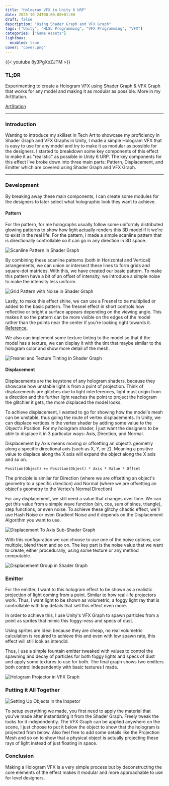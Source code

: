 ```yaml
---
title: "Hologram VFX in Unity 6 URP"
date: 2025-10-24T00:00:00+01:00
draft: false
description: "Using Shader Graph and VFX Graph"
tags: ["Unity", "HLSL Programming", "VFX Programming", "VFX"]
categories: ["Game Assets"]
lightbox:
  enabled: true
cover: "cover.png"
---
```


{{< youtube 8y3PgXoZJTM  >}}

### TL;DR

Experimenting to create a Hologram VFX using Shader Graph & VFX Graph that works for any model and making it as modular as possible. More in my ArtStation.

[ArtStation](https://www.artstation.com/artwork/XJL4ml)

---

### Introduction

Wanting to introduce my skillset in Tech Art to showcase my proficiency in Shader Graph and VFX Graphs in Unity, I made a simple Hologram VFX that is easy to use for any model and try to make it as modular as possible for the designers. I started to breakdown some key components of this effect to make it as "realistic" as possible in Unity 6 URP. The key components for this effect I've broke down into three main parts: Pattern, Displacement, and Emitter which are covered using Shader Graph and VFX Graph.

---

### Development

By breaking away these main components, I can create some modules for the designers to later select what holographic look they want to achieve.

#### Pattern

For the pattern, for me holographs usually follow some uniformly distributed glowing patterns to show how light actually renders this 3D model if it we're to exist in the real life. For the pattern, I made a simple scanline pattern that is directionally controllable so it can go in any direction in 3D space.

![](scanline.png "Scanline Pattern in Shader Graph")

By combining these scanline patterns (both in Horizontal and Vertical) arrangements, we can union or intersect these lines to form grids and square-dot matrices. With this, we have created our basic pattern. To make this pattern have a bit of an offset of intensity, we introduce a simple noise to make the intensity less uniform.

![](grid.png "Grid Pattern with Noise in Shader Graph")

Lastly, to make this effect shine, we can use a Fresnel to be multiplied or added to the basic pattern. The fresnel effect in short controls how reflective or bright a surface appears depending on the viewing angle. This makes it so the pattern can be more visible on the edges of the model rather than the points near the center if you're looking right towards it. [Reference](https://www.dorian-iten.com/fresnel/).

We also can implement some texture tinting to the model so that if the model has a texture, we can display it with the tint that maybe similar to the hologram color and show more detail of the mesh.

![](fresnel.png "Fresnel and Texture Tinting in Shader Graph")

#### Displacement

Displacements are the keystone of any hologram shaders, because they showcase how unstable light is from a point of projection. Think of displacements are glitches due to light interferences, light must origin from a direction and the further light reaches the point to project the hologram the glitchier it gets, the more displaced the model looks.

To achieve displacement, I wanted to go for showing how the model's mesh can be unstable, thus going the route of vertex displacements. In Unity, we can displace vertices in the vertex shader by adding some value to the Object's Position. For my hologram shader, I just want the designers to be able to displace it in 3 particular ways: Axis, Direction, and Normal.

Displacement by Axis means moving or offsetting an object’s geometry along a specific directional axis (such as X, Y, or Z). Meaning a positive value to displace along the X axis will expand the object along the X axis and so on.

```hlsl
Position(Object) += Position(Object) * Axis * Value * Offset
```

The principle is similar for Direction (where we are offsetting an object's geometry to a specific direction) and Normal (where we are offsetting an object's geometry to the Vertex's Normal Direction)

For any displacement, we still need a value that changes over time. We can get this value from a simple wave function (sin, cos, sum of sines, triangle), step functions, or even noise. To achieve these glitchy chaotic effect, we'll use Hash Noise or even Gradient Noise and it depends on the Displacement Algorithm you want to use.

![](daxis.png "Displacement To Axis Sub-Shader Graph")

With this configuration we can choose to use one of the noise options, use multiple, blend them and so on. The key part is the noise value that we want to create, either procedurally, using some texture or any method computable.

![](displacement.png "Displacement Group in Shader Graph")

### Emitter

For the emitter, I want to this hologram effect to be shown as a realistic projection of light coming from a point. Similar to how real-life projectors work. Thus, I want light to be shown as volumetric, a foggy light ray that is controllable with tiny details that sell this effect even more.

In order to achieve this, I use Unity's VFX Graph to spawn particles from a point as sprites that mimic this foggy-ness and specs of dust.

Using sprites are ideal because they are cheap, no real volumetric calculation is required to achieve this and even with low spawn rate, this effect will still look as intendid.

Thus, I use a simple fountain emitter tweaked with values to control the spawning and decay of particles for both foggy lights and specs of dust and apply some textures to use for both. The final graph shows two emitters both control independently with basic textures I made.


![](projector.png "Hologram Projector in VFX Graph")


### Putting it All Together

![](setup.png "Setting Up Objects in the Inspetor")

To setup everything we made, you first need to apply the material that you've made after instantiating it from the Shader Graph. Freely tweak the looks for it independently. The VFX Graph can be applied anywhere on the scene, I just choose to put it below the object to show that the hologram is projected from below. Also feel free to add some details like the Projection Mesh and so on to show that a physical object is actually projecting these rays of light instead of just floating in space.

### Conclusion

Making a Hologram VFX is a very simple process but by deconstructing the core elements of the effect makes it modular and more approachable to use for level designers.
